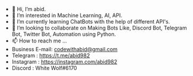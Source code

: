 - 👋 Hi, I’m abid.
- 👀 I’m interested in Machine Learning, AI, API.
- 🌱 I’m currently learning ChatBots with the help of different API's.
- 💞️ I’m looking to collaborate on Making Bots Like, Discord Bot, Telegram Bot, Twitter Bot, Automation using Python.
- 📫 How to reach me ...
- Business E-mail: codewithabid@gmail.com
- Telegram : https://t.me/abid982
- Instagram : https://instagram.com/abid982
- Discord : White Wolf#6170

<!---
codewithabid/codewithabid is a ✨ special ✨ repository because its `README.md` (this file) appears on your GitHub profile.
You can click the Preview link to take a look at your changes.
--->
